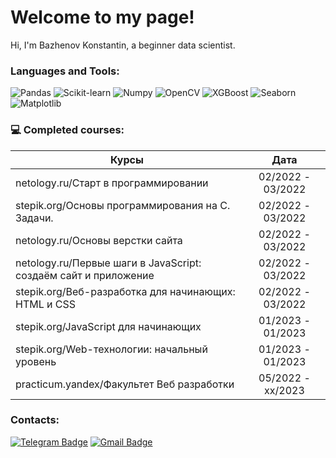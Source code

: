 # Welcome to my page!
Hi, I'm Bazhenov Konstantin, a beginner data scientist.
### Languages and Tools:

![Pandas](https://img.shields.io/badge/-Pandas-150458?style=flat&logo=pandas&logoColor=white)
![Scikit-learn](https://img.shields.io/badge/-SKlearn-F7931E?style=flat&logo=scikitlearn&logoColor=white)
![Numpy](https://img.shields.io/badge/-Numpy-013243?style=flat&logo=numpy&logoColor=white)
![OpenCV](https://img.shields.io/badge/-OpenCV-5C3EE8?style=flat&logo=OpenCV&logoColor=white)
![XGBoost](https://img.shields.io/badge/-XGBoost-00FFFF?style=flat&logo=xboost&logoColor=white)
![Seaborn](https://img.shields.io/badge/-Seaborn-0A96A4?style=flat&logo=seaborn&logoColor=white)
![Matplotlib](-Matplotlib-FEB734?style=flat&logo=matplotlib&logoColor=white)

### 💻 Completed courses:

| Курсы                                                           | Дата              |
| ----------------------------------------------------------------| :---------------: |
| netology.ru/Старт в программировании                            | 02/2022 - 03/2022 |
| stepik.org/Основы программирования на C. Задачи.                | 02/2022 - 03/2022 |
| netology.ru/Основы верстки сайта                                | 02/2022 - 03/2022 |
| netology.ru/Первые шаги в JavaScript: создаём сайт и приложение | 02/2022 - 03/2022 |
| stepik.org/Веб-разработка для начинающих: HTML и CSS            | 02/2022 - 03/2022 |
| stepik.org/JavaScript для начинающих                            | 01/2023 - 01/2023 |
| stepik.org/Web-технологии: начальный уровень                    | 01/2023 - 01/2023 |
| practicum.yandex/Факультет Веб разработки                       | 05/2022 - xx/2023 |


### Contacts:
[![Telegram Badge](https://img.shields.io/badge/-Telegram-blue?style=flat&logo=Telegram&logoColor=white)](https://t.me/Kotya_Kostya_nya) 
[![Gmail Badge](https://img.shields.io/badge/-Gmail-red?style=flat&logo=Gmail&logoColor=white)](mailto:konstantin.bazhenov.33@gmail.com)

<!--
**kotyakostya1/kotyakostya1** is a ✨ _special_ ✨ repository because its `README.md` (this file) appears on your GitHub profile.

Here are some ideas to get you started:

- 🔭 I’m currently working on ...
- 🌱 I’m currently learning ...
- 👯 I’m looking to collaborate on ...
- 🤔 I’m looking for help with ...
- 💬 Ask me about ...
- 📫 How to reach me: ...
- 😄 Pronouns: ...
- ⚡ Fun fact: ...
-->

